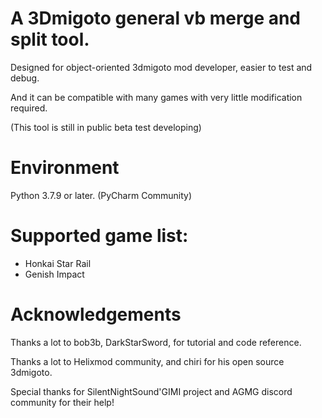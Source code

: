# A 3Dmigoto general vb merge and split tool.
Designed for object-oriented 3dmigoto mod developer, easier to test and debug.

And it can be compatible with many games with very little modification required.

(This tool is still in public beta test developing)
# Environment
Python 3.7.9 or later.
(PyCharm Community)

# Supported game list:
 - Honkai Star Rail
 - Genish Impact

# Acknowledgements
Thanks a lot to bob3b, DarkStarSword, for tutorial and code reference.

Thanks a lot to Helixmod community, and chiri for his open source 3dmigoto.

Special thanks for SilentNightSound'GIMI project and AGMG discord community for their help!
